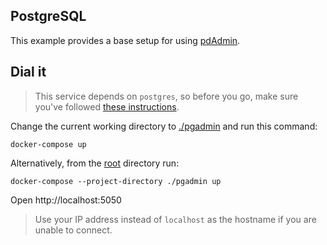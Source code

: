 ## PostgreSQL

This example provides a base setup for using [pdAdmin](https://www.pgadmin.org/).

## Dial it

> This service depends on `postgres`, so before you go, make sure you've followed [these instructions](/../../postgres).

Change the current working directory to [./pgadmin](.) and run this command:

```shell
docker-compose up
```

Alternatively, from the [root](/../../) directory run:

```shell
docker-compose --project-directory ./pgadmin up
```

Open http://localhost:5050

> Use your IP address instead of `localhost` as the hostname if you are unable to connect.
